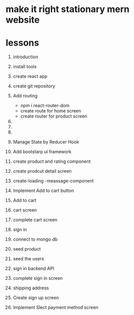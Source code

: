 # make it right stationary mern website

# lessons

1. introduction
2. install tools
3. create react app
4. create git repository

5. Add routing

   - npm i react-router-dom
   - create route for home screen
   - create router for product screen

6.

7.

8.

9. Manage State by Reducer Hook

10. Add bootstarp ui framework

11. create product and rating component

12. create prodcut detail screen

13. create-loading -meassage-component

14. Implement Add to cart button

15. Add to cart

16. cart screen

17. complete cart screen

18. sign in

19. connect to mongo db

20. seed product

21. seed the users

22. sign in backend API

23. complete sign in screen

24. shipping address

25. Create sign up screen

26. Implement Slect payment method screen
